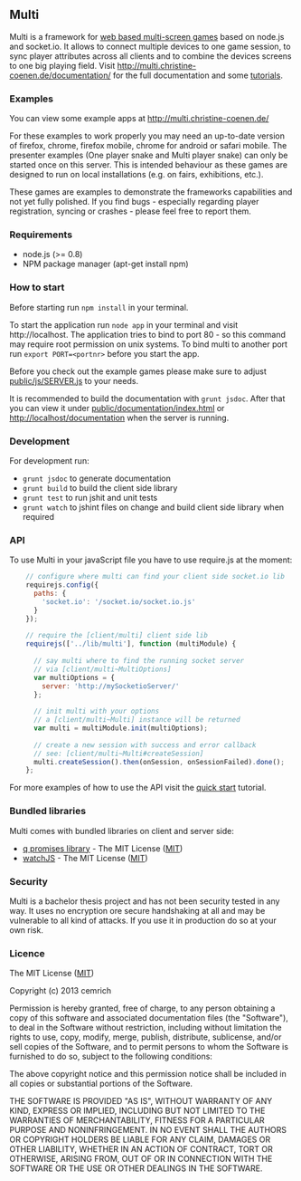 ## Multi ##

Multi is a framework for [web based multi-screen games](http://christine-coenen.de/blog/2013/11/14/web-based-multi-screen-games/) based on node.js and socket.io.
It allows to connect multiple devices to one game session, to sync player attributes across all clients and to combine the devices screens to one big playing field. Visit http://multi.christine-coenen.de/documentation/ for the full documentation and some [tutorials](http://multi.christine-coenen.de/documentation/tutorial-start.html).

### Examples ###
You can view some example apps at http://multi.christine-coenen.de/

For these examples to work properly you may need an up-to-date version of firefox, chrome, firefox mobile, chrome for android or safari mobile. The presenter examples (One player snake and Multi player snake) can only be started once on this server. This is intended behaviour as these games are designed to run on local installations (e.g. on fairs, exhibitions, etc.).

These games are examples to demonstrate the frameworks capabilities and not yet fully polished. If you find bugs - especially regarding player registration, syncing or crashes - please feel free to report them. 

### Requirements ###
- node.js (>= 0.8)
- NPM package manager (apt-get install npm)

### How to start ###
Before starting run `npm install` in your terminal.

To start the application run `node app` in your terminal and visit http://localhost. 
The application tries to bind to port 80 - so this command may require root permission on unix systems. To bind multi to another port run `export PORT=<portnr>` before you start the app.

Before you check out the example games please make sure to adjust [public/js/SERVER.js](public/js/SERVER.js) to your needs.

It is recommended to build the documentation with `grunt jsdoc`. 
After that you can view it under [public/documentation/index.html](public/documentation) or [http://localhost/documentation](http://localhost/documentation) when the server is running.

### Development ###

For development run:

- `grunt jsdoc` to generate documentation
- `grunt build` to build the client side library
- `grunt test` to run jshit and unit tests
- `grunt watch` to jshint files on change and build client side library when required

### API ###
To use Multi in your javaScript file you have to use require.js at the moment:

```javascript
    // configure where multi can find your client side socket.io lib
    requirejs.config({
      paths: {
        'socket.io': '/socket.io/socket.io.js'
      }
    });
    
    // require the [client/multi] client side lib
    requirejs(['../lib/multi'], function (multiModule) {
      
      // say multi where to find the running socket server
      // via [client/multi~MultiOptions]
      var multiOptions = {
        server: 'http://mySocketioServer/'
      };
      
      // init multi with your options 
      // a [client/multi~Multi] instance will be returned
      var multi = multiModule.init(multiOptions);
      
      // create a new session with success and error callback
      // see: [client/multi~Multi#createSession]
      multi.createSession().then(onSession, onSessionFailed).done();
    };
```

For more examples of how to use the API visit the [quick start](http://multi.christine-coenen.de/documentation/tutorial-start.html) tutorial.

### Bundled libraries ###
Multi comes with bundled libraries on client and server side:

- [q promises library](https://github.com/kriskowal/q) - The MIT License ([MIT])
- [watchJS](https://github.com/melanke/Watch.JS) - The MIT License ([MIT])

[MIT]: http://opensource.org/licenses/MIT

### Security ###
Multi is a bachelor thesis project and has not been security tested in any way. It uses no encryption ore secure handshaking at all and may be vulnerable to all kind of attacks. If you use it in production do so at your own risk.

### Licence ###

The MIT License ([MIT])

Copyright (c) 2013 cemrich

Permission is hereby granted, free of charge, to any person obtaining a copy
of this software and associated documentation files (the "Software"), to deal
in the Software without restriction, including without limitation the rights
to use, copy, modify, merge, publish, distribute, sublicense, and/or sell
copies of the Software, and to permit persons to whom the Software is
furnished to do so, subject to the following conditions:

The above copyright notice and this permission notice shall be included in
all copies or substantial portions of the Software.

THE SOFTWARE IS PROVIDED "AS IS", WITHOUT WARRANTY OF ANY KIND, EXPRESS OR
IMPLIED, INCLUDING BUT NOT LIMITED TO THE WARRANTIES OF MERCHANTABILITY,
FITNESS FOR A PARTICULAR PURPOSE AND NONINFRINGEMENT. IN NO EVENT SHALL THE
AUTHORS OR COPYRIGHT HOLDERS BE LIABLE FOR ANY CLAIM, DAMAGES OR OTHER
LIABILITY, WHETHER IN AN ACTION OF CONTRACT, TORT OR OTHERWISE, ARISING FROM,
OUT OF OR IN CONNECTION WITH THE SOFTWARE OR THE USE OR OTHER DEALINGS IN
THE SOFTWARE.
